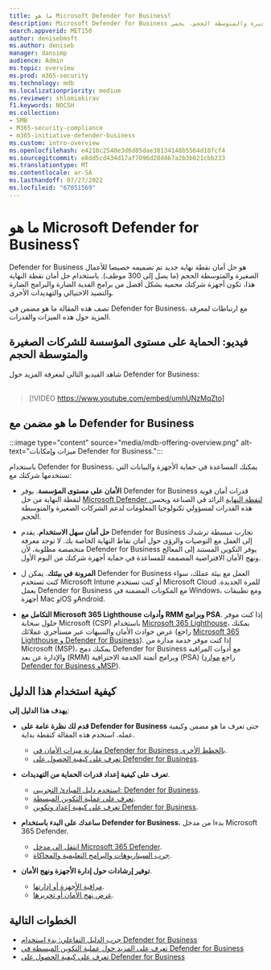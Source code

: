```yaml
---
title: ما هو Microsoft Defender for Business؟
description: Microsoft Defender for Business هو حل أمان عبر الإنترنت للشركات الصغيرة والمتوسطة الحجم. يحمي Defender for Business من التهديدات عبر أجهزتك.
search.appverid: MET150
author: denisebmsft
ms.author: deniseb
manager: dansimp
audience: Admin
ms.topic: overview
ms.prod: m365-security
ms.technology: mdb
ms.localizationpriority: medium
ms.reviewer: shlomiakirav
f1.keywords: NOCSH
ms.collection:
- SMB
- M365-security-compliance
- m365-initiative-defender-business
ms.custom: intro-overview
ms.openlocfilehash: e4210c2540e3d6d85dae38134148b5564d18fcf4
ms.sourcegitcommit: e8dd5cd434d17af7096d28d467a2b3b021cbb233
ms.translationtype: MT
ms.contentlocale: ar-SA
ms.lasthandoff: 07/27/2022
ms.locfileid: "67051569"
---
```

# <a name="what-is-microsoft-defender-for-business"></a>ما هو Microsoft Defender for Business؟

Defender for Business هو حل أمان نقطة نهاية جديد تم تصميمه خصيصا للأعمال الصغيرة والمتوسطة الحجم (ما يصل إلى 300 موظف). باستخدام حل أمان نقطة النهاية هذا، تكون أجهزة شركتك محمية بشكل أفضل من برامج الفدية الضارة والبرامج الضارة والتصيد الاحتيالي والتهديدات الأخرى. 

تصف هذه المقالة ما هو مضمن في Defender for Business، مع ارتباطات لمعرفة المزيد حول هذه الميزات والقدرات.


## <a name="video-enterprise-grade-protection-for-small--and-medium-sized-businesses"></a>فيديو: الحماية على مستوى المؤسسة للشركات الصغيرة والمتوسطة الحجم

شاهد الفيديو التالي لمعرفة المزيد حول Defender for Business: <br/><br/>

> [!VIDEO https://www.youtube.com/embed/umhUNzMqZto]

## <a name="whats-included-with-defender-for-business"></a>ما هو مضمن مع Defender for Business

:::image type="content" source="media/mdb-offering-overview.png" alt-text="ميزات وإمكانات Defender for Business.":::

باستخدام Defender for Business، يمكنك المساعدة في حماية الأجهزة والبيانات التي تستخدمها شركتك مع:

- **الأمان على مستوى المؤسسة**. يوفر Defender for Business قدرات أمان قوية لنقطة النهاية من حل [Microsoft Defender لنقطة النهاية](../defender-endpoint/microsoft-defender-endpoint.md) الرائد في الصناعة ويحسن هذه القدرات لمسؤولي تكنولوجيا المعلومات لدعم الشركات الصغيرة والمتوسطة الحجم.

- **حل أمان سهل الاستخدام**. يقدم Defender for Business تجارب مبسطة ترشدك إلى العمل مع التوصيات والرؤى حول أمان نقاط النهاية الخاصة بك. لا توجد معرفة متخصصة مطلوبة، لأن Defender for Business يوفر التكوين المستند إلى المعالج ونهج الأمان الافتراضية المصممة للمساعدة في حماية أجهزة شركتك من اليوم الأول.

- **المرونة في بيئتك**. يمكن ل Defender for Business العمل مع بيئة عملك، سواء كنت تستخدم Microsoft Intune أو كنت تستخدم Microsoft Cloud للمرة الجديدة. يعمل Defender for Business مع المكونات المضمنة في Windows، ومع تطبيقات أجهزة Mac وiOS وAndroid.

- **التكامل مع Microsoft 365 Lighthouse وأدوات RMM وبرامج PSA**. إذا كنت موفر حلول سحابة Microsoft (CSP) باستخدام [Microsoft 365 Lighthouse](../../lighthouse/m365-lighthouse-overview.md)، يمكنك عرض حوادث الأمان والتنبيهات عبر مستأجري عملائك (راجع [Microsoft 365 Lighthouse و Defender for Business](mdb-lighthouse-integration.md)). إذا كنت موفر خدمة مدارة من Microsoft (MSP)، يمكنك دمج Defender for Business مع أدوات المراقبة والإدارة عن بعد (RMM) وبرامج أتمتة الخدمة الاحترافية (PSA) (راجع [موارد Defender for Business وMSP](mdb-partners.md)).

## <a name="how-to-use-this-guide"></a>كيفية استخدام هذا الدليل

**يهدف هذا الدليل إلى**:

- **قدم لك نظرة عامة على Defender for Business** حتى تعرف ما هو مضمن وكيفية عمله. استخدم هذه المقالة كنقطة بداية.
   - [مقارنة ميزات الأمان في Defender for Business بالخطط الأخرى](compare-mdb-m365-plans.md).
   - [تعرف على كيفية الحصول على Defender for Business](get-defender-business.md).

- **تعرف على كيفية إعداد قدرات الحماية من التهديدات**. 
   - [استخدم دليل المبادئ التجريبي: Defender for Business](trial-playbook-defender-business.md).
   - [تعرف على عملية التكوين المبسطة](mdb-simplified-configuration.md).
   - [تعرف على كيفية إعداد وتكوين Defender for Business](mdb-setup-configuration.md).

- **ساعدك على البدء باستخدام Defender for Business**، بدءا من مدخل Microsoft 365 Defender. 
   - [انتقل إلى مدخل Microsoft 365 Defender](mdb-get-started.md).
   - [جرب السيناريوهات والبرامج التعليمية والمحاكاة](mdb-tutorials.md).

- **توفير إرشادات حول إدارة الأجهزة ونهج الأمان**.
   - [مراقبة الأجهزة أو إدارتها](mdb-manage-devices.md).
   - [عرض نهج الأمان أو تحريرها](mdb-view-edit-policies.md).

## <a name="next-steps"></a>الخطوات التالية

- [جرب الدليل التفاعلي: بدء استخدام Defender for Business](https://aka.ms/MDB-GetStartedGuide)
- [تعرف على المزيد حول عملية التكوين المبسطة في Defender for Business](mdb-simplified-configuration.md)
- [تعرف على كيفية الحصول على Defender for Business](get-defender-business.md)
